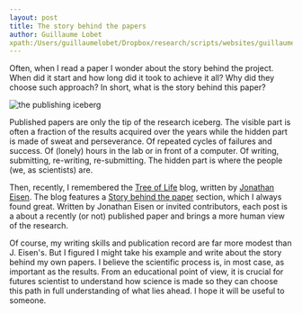 ```yaml
---
layout: post
title: The story behind the papers
author: Guillaume Lobet
xpath:/Users/guillaumelobet/Dropbox/research/scripts/websites/guillaumelobet.github.io/_posts/2015-01-27_story_behind_papers.md
---
```



Often, when I read a paper I wonder about the story behind the project. When did it start and how long did it took to achieve it all? Why did they choose such approach? In short, what is the story behind this paper?

![the publishing iceberg](file:///Users/guillaumelobet/Dropbox/research/scripts/websites/guillaumelobet.github.io/img/story_behind/iceberg.jpg)

Published papers are only the tip of the research iceberg. The visible part is often a fraction of the results acquired over the years while the hidden part is made of sweat and perseverance. Of repeated cycles of failures and success. Of (lonely) hours in the lab or in front of a computer. Of writing, submitting, re-writing, re-submitting. The hidden part is where the people (we, as scientists) are. 

Then, recently, I remembered the [Tree of Life](http://phylogenomics.blogspot.be/) blog, written by [Jonathan Eisen](https://plus.google.com/+JonathanEisen/posts). The blog features a [Story behind the paper](http://phylogenomics.blogspot.be/p/story-behind-paper-series.html) section, which I always found great. Written by Jonathan Eisen or invited contributors, each post is a about a recently (or not) published paper and brings a more human view of the research.

Of course, my writing skills and publication record are far more modest than J. Eisen's. But I figured I might take his example and write about the story behind my own papers. I believe the scientific process is, in most case, as important as the results. From an educational point of view, it is crucial for futures scientist to understand how science is made so they can choose this path in full understanding of what lies ahead.  I hope it will be useful to someone. 


